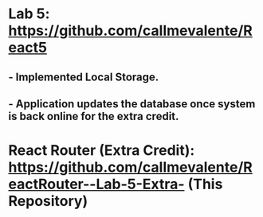 # Lab 5: https://github.com/callmevalente/React5

## - Implemented Local Storage.
## - Application updates the database once system is back online for the extra credit.

# React Router (Extra Credit): https://github.com/callmevalente/ReactRouter--Lab-5-Extra- (This Repository)
